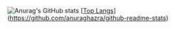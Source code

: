 ![Anurag's GitHub stats](https://github-readme-stats.vercel.app/api?username=Linuxperoxo&theme=dark&count_private=true&show_icons=true) [[Top Langs](https://github-readme-stats.vercel.app/api/top-langs/?username=Linuxperoxo&theme=dark)](https://github.com/anuraghazra/github-readme-stats)
